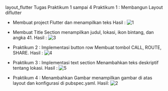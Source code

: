 layout_flutter
Tugas Praktikum 1 sampai 4
Praktikum 1 : Membangun Layout diflutter
- Membuat project Flutter dan menampilkan teks Hasil :
![1](https://github.com/user-attachments/assets/091b70c6-04e6-43d0-8f02-1f292dd3eef2)

- Membuat Title Section menampilkan judul, lokasi, ikon bintang, dan angka 41. Hasil :
![3](https://github.com/user-attachments/assets/78ca3fd5-37d3-4adf-bad4-cc58b6221589)

- Praktikum 2 : Implementasi button row
Membuat tombol CALL, ROUTE, SHARE. Hasil :
![4](https://github.com/user-attachments/assets/c4830fb8-1cfc-4be8-aebf-de82942aac6c)

- Praktikum 3 : Implementasi text section Menambahkan teks deskriptif tentang lokasi. Hasil :
![5](https://github.com/user-attachments/assets/d2fd116c-7995-43b1-b973-07887811c614)

- Praktikum 4 : Menambahkan Gambar menampilkan gambar di atas layout dan konfigurasi di pubspec.yaml.
Hasil:
![2](https://github.com/user-attachments/assets/d573fc73-e189-4029-9c7e-e0ffc6616256)
